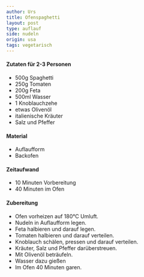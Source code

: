 ```yaml
---
author: Urs
title: Ofenspaghetti
layout: post
type: auflauf
side: nudeln
origin: usa
tags: vegetarisch
---
```

#### Zutaten für 2-3 Personen
 * 500g Spaghetti
 * 250g Tomaten
 * 200g Feta
 * 500ml Wasser
 * 1 Knoblauchzehe
 * etwas Olivenöl
 * italienische Kräuter
 * Salz und Pfeffer

#### Material
 * Auflaufform
 * Backofen

#### Zeitaufwand
 * 10 Minuten Vorbereitung
 * 40 Minuten im Ofen

#### Zubereitung
 * Ofen vorheizen auf 180°C Umluft.
 * Nudeln in Auflaufform legen.
 * Feta halbieren und darauf legen.
 * Tomaten halbieren und darauf verteilen.
 * Knoblauch schälen, pressen und darauf verteilen.
 * Kräuter, Salz und Pfeffer darüberstreuen.
 * Mit Olivenöl beträufeln.
 * Wasser dazu gießen
 * Im Ofen 40 Minuten garen.
